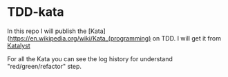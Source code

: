 # TDD-kata

In this repo I will publish the [Kata](https://en.wikipedia.org/wiki/Kata_(programming) on TDD. I will get it from [Katalyst](https://katalyst.codurance.com)

For all the Kata you can see the log history for understand "red/green/refactor" step.
